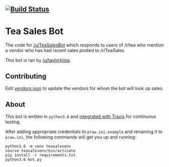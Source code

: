 [![Build Status](https://travis-ci.org/jkdf2/TeaSalesBot.svg?branch=master)](https://travis-ci.org/jkdf2/TeaSalesBot)
---------------------------

Tea Sales Bot
=============

The code for [/u/TeaSalesBot](https://www.reddit.com/user/TeaSalesBot) which responds to users of /r/tea who mention a vendor who has had recent sales posted to /r/TeaSales.

This bot is ran by [/u/taylorkline](https://www.reddit.com/user/taylorkline/).

Contributing
------------

Edit [vendors.json](https://github.com/jkdf2/TeaSalesBot/blob/master/vendors.json) to update the vendors for whom the bot will look up sales.

About
-----

This bot is written in `python3.6` and [integrated with Travis](https://travis-ci.org/jkdf2/TeaSalesBot) for continuous testing.

After adding appropriate credentials to `praw.ini.example` and renaming it to `praw.ini`, the following commands will get you up and running:

```
python3.6 -m venv teasalesenv
source teasalesenv/bin/activate
pip install -r requirements.txt
python3.6 bot.py
```
